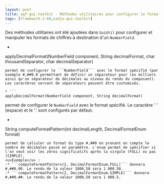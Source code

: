```yaml
---
layout: post
title: agf-gui-toolkit - Méthodes utilitaires pour configurer le format d'un NumberField
tags: [framework-1-68,codjo-gui-toolkit]
---
```

Des méthodes utilitaires ont été ajoutées dans ```GuiUtil``` pour configurer et manipuler les formats de chiffres à destination d'un ```NumberField```.
* ```
applyDecimalFormat(NumberField component, String decimalFormat,
                   char thousandSeparator, char decimalSeparator)
```
permet de configurer le ```NumberField``` avec le format spécifié (par exemple #,##0.0 permettant de définir un séparateur pour les milliers ainsi qu'un séparateur de décimales au niveau du rendu du composant). Les caractères servant de séparateurs peuvent être customisés.

* ```
applyDecimalFormat(NumberField component, String decimalFormat)
```
permet de configurer le ```NumberField``` avec le format spécifié. Le caractère ' ' (espace) et le '.' sont configurés par défaut.

* ```
String computeFormatPattern(int decimalLength, DecimalFormatEnum format)
```
permet de calculer un format du type #,##0 en prenant en compte le nombre de décimales passé en paramètre. L'enum permet de spécifier si l'on veut voir les zéros significatifs après la virgule (FULL) ou pas (SIMPLE).
<u>Exemple</u> :
-* ```computeFormatPattern(2, DecimalFormatEnum.FULL)``` donnera #,##0.00. Le rendu de la valeur 1000,50 sera 1 000.50.
-* ```computeFormatPattern(2, DecimalFormatEnum.SIMPLE)``` donnera #,##0.##. Le rendu de la valeur 1000,50 sera 1 000.5.
